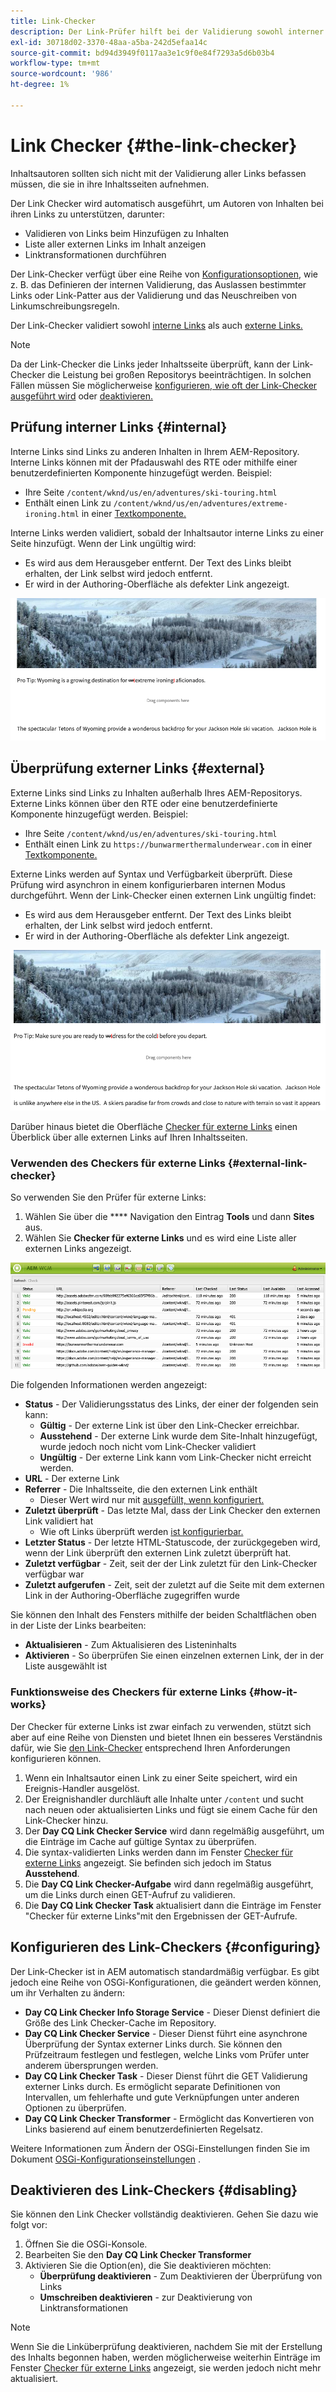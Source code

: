 ```yaml
---
title: Link-Checker
description: Der Link-Prüfer hilft bei der Validierung sowohl interner als auch externer Links und ermöglicht das Neuschreiben von Links.
exl-id: 30718d02-3370-48aa-a5ba-242d5efaa14c
source-git-commit: bd94d3949f0117aa3e1c9f0e84f7293a5d6b03b4
workflow-type: tm+mt
source-wordcount: '986'
ht-degree: 1%

---
```


# Link Checker {#the-link-checker}

Inhaltsautoren sollten sich nicht mit der Validierung aller Links befassen müssen, die sie in ihre Inhaltsseiten aufnehmen.

Der Link Checker wird automatisch ausgeführt, um Autoren von Inhalten bei ihren Links zu unterstützen, darunter:

* Validieren von Links beim Hinzufügen zu Inhalten
* Liste aller externen Links im Inhalt anzeigen
* Linktransformationen durchführen

Der Link-Checker verfügt über eine Reihe von [Konfigurationsoptionen](#configuring), wie z. B. das Definieren der internen Validierung, das Auslassen bestimmter Links oder Link-Patter aus der Validierung und das Neuschreiben von Linkumschreibungsregeln.

Der Link-Checker validiert sowohl [interne Links](#internal) als auch [externe Links.](#external)

>[!NOTE]
>
>Da der Link-Checker die Links jeder Inhaltsseite überprüft, kann der Link-Checker die Leistung bei großen Repositorys beeinträchtigen. In solchen Fällen müssen Sie möglicherweise [konfigurieren, wie oft der Link-Checker ausgeführt wird](#configuring) oder [deaktivieren.](#disabling)

## Prüfung interner Links {#internal}

Interne Links sind Links zu anderen Inhalten in Ihrem AEM-Repository. Interne Links können mit der Pfadauswahl des RTE oder mithilfe einer benutzerdefinierten Komponente hinzugefügt werden. Beispiel:

* Ihre Seite `/content/wknd/us/en/adventures/ski-touring.html`
* Enthält einen Link zu `/content/wknd/us/en/adventures/extreme-ironing.html` in einer [Textkomponente.](https://experienceleague.adobe.com/docs/experience-manager-core-components/using/components/text.html)

Interne Links werden validiert, sobald der Inhaltsautor interne Links zu einer Seite hinzufügt. Wenn der Link ungültig wird:

* Es wird aus dem Herausgeber entfernt. Der Text des Links bleibt erhalten, der Link selbst wird jedoch entfernt.
* Er wird in der Authoring-Oberfläche als defekter Link angezeigt.

![Interner Link beim Bearbeiten einer Seite beschädigt](assets/link-checker-invalid-link-internal.png)

## Überprüfung externer Links {#external}

Externe Links sind Links zu Inhalten außerhalb Ihres AEM-Repositorys. Externe Links können über den RTE oder eine benutzerdefinierte Komponente hinzugefügt werden. Beispiel:

* Ihre Seite `/content/wknd/us/en/adventures/ski-touring.html`
* Enthält einen Link zu `https://bunwarmerthermalunderwear.com` in einer [Textkomponente.](https://experienceleague.adobe.com/docs/experience-manager-core-components/using/components/text.html)

Externe Links werden auf Syntax und Verfügbarkeit überprüft. Diese Prüfung wird asynchron in einem konfigurierbaren internen Modus durchgeführt. Wenn der Link-Checker einen externen Link ungültig findet:

* Es wird aus dem Herausgeber entfernt. Der Text des Links bleibt erhalten, der Link selbst wird jedoch entfernt.
* Er wird in der Authoring-Oberfläche als defekter Link angezeigt.

![Interner Link beim Bearbeiten einer Seite beschädigt](assets/link-checker-invalid-link-external.png)

Darüber hinaus bietet die Oberfläche [Checker für externe Links](#external-link-checker) einen Überblick über alle externen Links auf Ihren Inhaltsseiten.

### Verwenden des Checkers für externe Links {#external-link-checker}

So verwenden Sie den Prüfer für externe Links:

1. Wählen Sie über die **** Navigation den Eintrag **Tools** und dann **Sites** aus.
1. Wählen Sie **Checker für externe Links** und es wird eine Liste aller externen Links angezeigt.

![Das Fenster &quot;Checker für externe Links&quot;](assets/external-link-checker.png)

Die folgenden Informationen werden angezeigt:

* **Status**  - Der Validierungsstatus des Links, der einer der folgenden sein kann:
   * **Gültig**  - Der externe Link ist über den Link-Checker erreichbar.
   * **Ausstehend**  - Der externe Link wurde dem Site-Inhalt hinzugefügt, wurde jedoch noch nicht vom Link-Checker validiert
   * **Ungültig**  - Der externe Link kann vom Link-Checker nicht erreicht werden.
* **URL**  - Der externe Link
* **Referrer**  - Die Inhaltsseite, die den externen Link enthält
   * Dieser Wert wird nur mit [ausgefüllt, wenn konfiguriert.](#configuring)
* **Zuletzt überprüft**  - Das letzte Mal, dass der Link Checker den externen Link validiert hat
   * Wie oft Links überprüft werden [ist konfigurierbar.](#configuring)
* **Letzter Status**  - Der letzte HTML-Statuscode, der zurückgegeben wird, wenn der Link überprüft den externen Link zuletzt überprüft hat.
* **Zuletzt verfügbar**  - Zeit, seit der der Link zuletzt für den Link-Checker verfügbar war
* **Zuletzt aufgerufen**  - Zeit, seit der zuletzt auf die Seite mit dem externen Link in der Authoring-Oberfläche zugegriffen wurde

Sie können den Inhalt des Fensters mithilfe der beiden Schaltflächen oben in der Liste der Links bearbeiten:

* **Aktualisieren**  - Zum Aktualisieren des Listeninhalts
* **Aktivieren**  - So überprüfen Sie einen einzelnen externen Link, der in der Liste ausgewählt ist

### Funktionsweise des Checkers für externe Links {#how-it-works}

Der Checker für externe Links ist zwar einfach zu verwenden, stützt sich aber auf eine Reihe von Diensten und bietet Ihnen ein besseres Verständnis dafür, wie Sie [den Link-Checker](#configuring) entsprechend Ihren Anforderungen konfigurieren können.

1. Wenn ein Inhaltsautor einen Link zu einer Seite speichert, wird ein Ereignis-Handler ausgelöst.
1. Der Ereignishandler durchläuft alle Inhalte unter `/content` und sucht nach neuen oder aktualisierten Links und fügt sie einem Cache für den Link-Checker hinzu.
1. Der **Day CQ Link Checker Service** wird dann regelmäßig ausgeführt, um die Einträge im Cache auf gültige Syntax zu überprüfen.
1. Die syntax-validierten Links werden dann im Fenster [Checker für externe Links](#external-link-checker) angezeigt. Sie befinden sich jedoch im Status **Ausstehend**.
1. Die **Day CQ Link Checker-Aufgabe** wird dann regelmäßig ausgeführt, um die Links durch einen GET-Aufruf zu validieren.
1. Die **Day CQ Link Checker Task** aktualisiert dann die Einträge im Fenster &quot;Checker für externe Links&quot;mit den Ergebnissen der GET-Aufrufe.

## Konfigurieren des Link-Checkers {#configuring}

Der Link-Checker ist in AEM automatisch standardmäßig verfügbar. Es gibt jedoch eine Reihe von OSGi-Konfigurationen, die geändert werden können, um ihr Verhalten zu ändern:

* **Day CQ Link Checker Info Storage Service**  - Dieser Dienst definiert die Größe des Link Checker-Cache im Repository.
* **Day CQ Link Checker Service**  - Dieser Dienst führt eine asynchrone Überprüfung der Syntax externer Links durch. Sie können den Prüfzeitraum festlegen und festlegen, welche Links vom Prüfer unter anderem übersprungen werden.
* **Day CQ Link Checker Task**  - Dieser Dienst führt die GET Validierung externer Links durch. Es ermöglicht separate Definitionen von Intervallen, um fehlerhafte und gute Verknüpfungen unter anderen Optionen zu überprüfen.
* **Day CQ Link Checker Transformer**  - Ermöglicht das Konvertieren von Links basierend auf einem benutzerdefinierten Regelsatz.

Weitere Informationen zum Ändern der OSGi-Einstellungen finden Sie im Dokument [OSGi-Konfigurationseinstellungen](/help/sites-deploying/osgi-configuration-settings.md) .

## Deaktivieren des Link-Checkers {#disabling}

Sie können den Link Checker vollständig deaktivieren. Gehen Sie dazu wie folgt vor:

1. Öffnen Sie die OSGi-Konsole.
1. Bearbeiten Sie den **Day CQ Link Checker Transformer**
1. Aktivieren Sie die Option(en), die Sie deaktivieren möchten:
   * **Überprüfung deaktivieren**  - Zum Deaktivieren der Überprüfung von Links
   * **Umschreiben deaktivieren**  - zur Deaktivierung von Linktransformationen

>[!NOTE]
>
>Wenn Sie die Linküberprüfung deaktivieren, nachdem Sie mit der Erstellung des Inhalts begonnen haben, werden möglicherweise weiterhin Einträge im Fenster [Checker für externe Links](#external-link-checker) angezeigt, sie werden jedoch nicht mehr aktualisiert.
